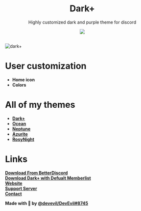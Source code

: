 <div align="center" dir="auto">
<h1 align="center">Dark+</h1>
<p align="center">Highly customized dark and purple theme for discord</p>
<a align="center" href="https://discord.gg/jsQ9UP7kCA" rel="nofollow"><img align="center" src="https://img.shields.io/discord/763094597454397490?color=5865F2&labelColor=white&label=Support%20Server&logo=Discord" style="max-width: 100%;"></a>
</div>
<br>

![dark+](https://github.com/user-attachments/assets/c5a975d0-566e-4bdb-9744-7c5580ba256d)



# User customization
- **Home icon**
- **Colors**

# All of my themes
- **[Dark+](https://betterdiscord.app/theme/Dark+)**
- **[Ocean](https://betterdiscord.app/theme/Ocean)**
- **[Neptune](https://betterdiscord.app/theme/Neptune)**
- **[Azurite](https://betterdiscord.app/theme/Azurite)**
- **[RosyNight](https://betterdiscord.app/theme/RosyNight)**

# Links
**[Download From BetterDiscord](https://betterdiscord.app/theme/Dark+)** <br>
**<a href="https://github.com/DevEvil99/DarkPlus-Defualt-Memberlist/releases/download/Dark%2Bv2/Dark+-Default-Member-List.theme.css">Download Dark+ with Defualt Memberlist</a>** <br>
**[Website](https://devevil.com)** <br>
**[Support Server](https://discord.gg/jsQ9UP7kCA)** <br>
**[Contact](https://devevil.com/contact)** <br>

**Made with 💜 by [@devevil/DevEvil#8745](https://devevil.com/)**
